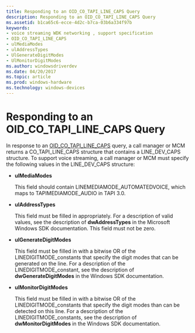 ```yaml
---
title: Responding to an OID_CO_TAPI_LINE_CAPS Query
description: Responding to an OID_CO_TAPI_LINE_CAPS Query
ms.assetid: b1ca65c6-ecce-4d2c-b7ca-03b6a334f97b
keywords:
- voice streaming WDK networking , support specification
- OID_CO_TAPI_LINE_CAPS
- ulMediaModes
- ulAddressTypes
- UlGenerateDigitModes
- UlMonitorDigitModes
ms.author: windowsdriverdev
ms.date: 04/20/2017
ms.topic: article
ms.prod: windows-hardware
ms.technology: windows-devices
---
```


# Responding to an OID\_CO\_TAPI\_LINE\_CAPS Query





In response to an [OID\_CO\_TAPI\_LINE\_CAPS](https://msdn.microsoft.com/library/windows/hardware/ff569098) query, a call manager or MCM returns a CO\_TAPI\_LINE\_CAPS structure that contains a LINE\_DEV\_CAPS structure. To support voice streaming, a call manager or MCM must specify the following values in the LINE\_DEV\_CAPS structure:

-   **ulMediaModes**

    This field should contain LINEMEDIAMODE\_AUTOMATEDVOICE, which maps to TAPIMEDIAMODE\_AUDIO in TAPI 3.0.

-   **ulAddressTypes**

    This field must be filled in appropriately. For a description of valid values, see the description of **dwAddressTypes** in the Microsoft Windows SDK documentation. This field must not be zero.

-   **ulGenerateDigitModes**

    This field must be filled in with a bitwise OR of the LINEDIGITMODE\_constants that specify the digit modes that can be generated on the line. For a description of the LINEDIGITMODE\_constant, see the description of **dwGenerateDigitModes** in the Windows SDK documentation.

-   **ulMonitorDigitModes**

    This field must be filled in with a bitwise OR of the LINEDIGITMODE\_constants that specify the digit modes than can be detected on this line. For a description of the LINEDIGITMODE\_constants, see the description of **dwMonitorDigitModes** in the Windows SDK documentation.

 

 





